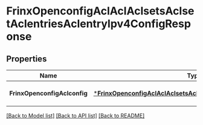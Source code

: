 # FrinxOpenconfigAclAclAclsetsAclsetAclentriesAclentryIpv4ConfigResponse

## Properties
Name | Type | Description | Notes
------------ | ------------- | ------------- | -------------
**FrinxOpenconfigAclconfig** | [***FrinxOpenconfigAclAclAclsetsAclsetAclentriesAclentryIpv4Config**](frinx.openconfig.acl.acl.aclsets.aclset.aclentries.aclentry.ipv4.Config.md) |  | [optional] [default to null]

[[Back to Model list]](../README.md#documentation-for-models) [[Back to API list]](../README.md#documentation-for-api-endpoints) [[Back to README]](../README.md)


